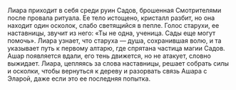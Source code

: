 Лиара приходит в себя среди руин Садов, брошенная Смотрителями после провала ритуала. Ее тело истощено, кристалл разбит, но она находит один осколок, слабо светящийся в пепле. Голос старухи, ее наставницы, звучит из него: «Ты не одна, ученица. Сады еще могут помочь». Лиара узнает, что старуха — душа, сохранившая волю, и та указывает путь к первому алтарю, где спрятана частица магии Садов. Ашар появляется вдали, его тень движется, но не атакует, словно выжидает. Лиара, цепляясь за слова наставницы, решает собрать силы и осколки, чтобы вернуться к дереву и разорвать связь Ашара с Эларой, даже если это ее последняя попытка.